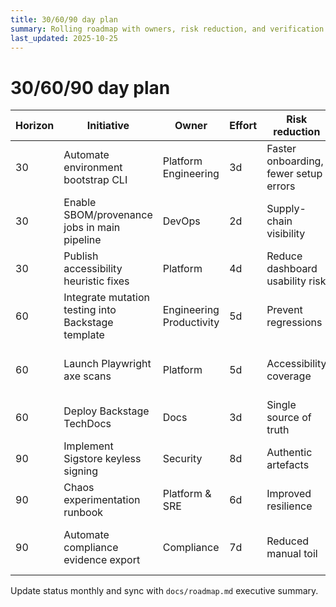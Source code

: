 ```yaml
---
title: 30/60/90 day plan
summary: Rolling roadmap with owners, risk reduction, and verification steps.
last_updated: 2025-10-25
---
```


# 30/60/90 day plan

| Horizon | Initiative | Owner | Effort | Risk reduction | Verification |
| --- | --- | --- | --- | --- | --- |
| 30 | Automate environment bootstrap CLI | Platform Engineering | 3d | Faster onboarding, fewer setup errors | DevEx survey, onboarding timer |
| 30 | Enable SBOM/provenance jobs in main pipeline | DevOps | 2d | Supply-chain visibility | CI artefacts, policy eval |
| 30 | Publish accessibility heuristic fixes | Platform | 4d | Reduce dashboard usability risk | Accessibility job, manual review |
| 60 | Integrate mutation testing into Backstage template | Engineering Productivity | 5d | Prevent regressions | Mutation job success |
| 60 | Launch Playwright axe scans | Platform | 5d | Accessibility coverage | Axe report with 0 critical issues |
| 60 | Deploy Backstage TechDocs | Docs | 3d | Single source of truth | TechDocs build logs |
| 90 | Implement Sigstore keyless signing | Security | 8d | Authentic artefacts | Sigstore verification logs |
| 90 | Chaos experimentation runbook | Platform & SRE | 6d | Improved resilience | Chaos drill report |
| 90 | Automate compliance evidence export | Compliance | 7d | Reduced manual toil | Evidence catalog auto-update |

Update status monthly and sync with `docs/roadmap.md` executive summary.
